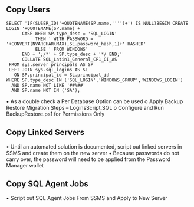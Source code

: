 ## **Copy Users**

```
SELECT 'IF(SUSER_ID('+QUOTENAME(SP.name,'''')+') IS NULL)BEGIN CREATE LOGIN '+QUOTENAME(SP.name) +
      CASE WHEN SP.type_desc = 'SQL_LOGIN'
           THEN ' WITH PASSWORD = '+CONVERT(NVARCHAR(MAX),SL.password_hash,1)+' HASHED'
           ELSE ' FROM WINDOWS'
      END + ';/*' + SP.type_desc + '*/ END;'
      COLLATE SQL_Latin1_General_CP1_CI_AS
 FROM sys.server_principals AS SP
 LEFT JOIN sys.sql_logins AS SL
   ON SP.principal_id = SL.principal_id
WHERE SP.type_desc IN ('SQL_LOGIN','WINDOWS_GROUP','WINDOWS_LOGIN')
  AND SP.name NOT LIKE '##%##'
  AND SP.name NOT IN ('SA');
```


•	As a double check a Per Database Option can be used
o	Apply Backup Restore Migration Steps – LoginsScript.SQL
o	Configure and Run BackupRestore.ps1 for Permissions Only

## **Copy Linked Servers**
•	Until an automated solution is documented, script out linked servers in SSMS and create them on the new server
•	Because passwords do not carry over, the password will need to be applied from the Password Manager wallet

## **Copy SQL Agent Jobs**
•	Script out SQL Agent Jobs From SSMS and Apply to New Server
